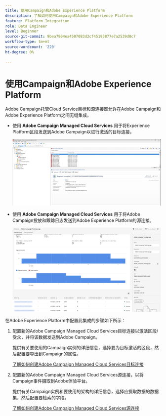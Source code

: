 ```yaml
---
title: 使用Campaign和Adobe Experience Platform
description: 了解如何使用Campaign和Adobe Experience Platform
feature: Platform Integration
role: Data Engineer
level: Beginner
source-git-commit: 9bea7904ea4507083d2cf45193877e7a2539d0c7
workflow-type: tm+mt
source-wordcount: '220'
ht-degree: 0%

---
```


# 使用Campaign和Adobe Experience Platform

Adobe Campaign托管Cloud Service目标和源连接器允许在Adobe Campaign和Adobe Experience Platform之间无缝集成。

* 使用 **Adobe Campaign Managed Cloud Services** 用于将Experience Platform区段发送到Adobe Campaign以进行激活的目标连接，

   ![](assets/aep-destination.png)

* 使用 **Adobe Campaign Managed Cloud Services** 用于将Adobe Campaign投放和跟踪日志发送到Adobe Experience Platform的源连接。

   ![](assets/aep-logs.png)

在Adobe Experience Platform中配置此集成的步骤如下所示：

1. 配置新的Adobe Campaign Managed Cloud Services目标连接以激活区段/受众，并将该数据发送到Adobe Campaign。

   提供有关要使用的Campaign实例的详细信息，选择要为目标激活的区段，然后配置要导出到Campaign的属性。

   [了解如何创建Adobe Campaign Managed Cloud Services目标连接](https://www.adobe.com/go/destinations-adobe-campaign-managed-cloud-services-en)

1. 配置新的Adobe Campaign Managed Cloud Services源连接，以将Campaign事件摄取到Adobe体验平台。

   提供有关Campaign实例和要使用的架构的详细信息，选择应摄取数据的数据集，然后配置要检索的字段。

   [了解如何创建Adobe Campaign Managed Cloud Services源连接](https://www.adobe.com/go/sources-campaign-ui-en)
